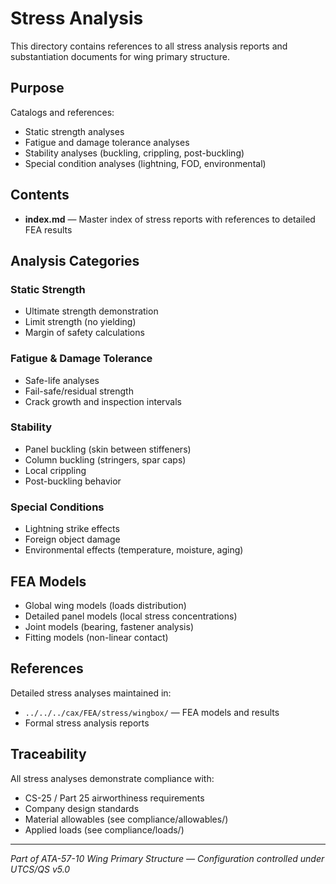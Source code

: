 # Stress Analysis

This directory contains references to all stress analysis reports and substantiation documents for wing primary structure.

## Purpose

Catalogs and references:
- Static strength analyses
- Fatigue and damage tolerance analyses
- Stability analyses (buckling, crippling, post-buckling)
- Special condition analyses (lightning, FOD, environmental)

## Contents

- **index.md** — Master index of stress reports with references to detailed FEA results

## Analysis Categories

### Static Strength
- Ultimate strength demonstration
- Limit strength (no yielding)
- Margin of safety calculations

### Fatigue & Damage Tolerance
- Safe-life analyses
- Fail-safe/residual strength
- Crack growth and inspection intervals

### Stability
- Panel buckling (skin between stiffeners)
- Column buckling (stringers, spar caps)
- Local crippling
- Post-buckling behavior

### Special Conditions
- Lightning strike effects
- Foreign object damage
- Environmental effects (temperature, moisture, aging)

## FEA Models

- Global wing models (loads distribution)
- Detailed panel models (local stress concentrations)
- Joint models (bearing, fastener analysis)
- Fitting models (non-linear contact)

## References

Detailed stress analyses maintained in:
- `../../../cax/FEA/stress/wingbox/` — FEA models and results
- Formal stress analysis reports

## Traceability

All stress analyses demonstrate compliance with:
- CS-25 / Part 25 airworthiness requirements
- Company design standards
- Material allowables (see compliance/allowables/)
- Applied loads (see compliance/loads/)

---

*Part of ATA-57-10 Wing Primary Structure — Configuration controlled under UTCS/QS v5.0*
